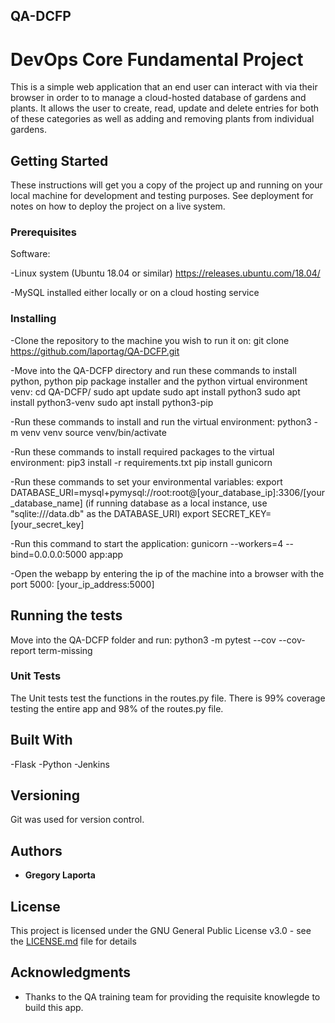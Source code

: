 ## QA-DCFP
# DevOps Core Fundamental Project


This is a simple web application that an end user can interact with via their browser in order to to manage a cloud-hosted database of gardens and plants. It allows the user to create, read, update and delete entries for both of these categories as well as adding and removing plants from individual gardens.

## Getting Started

These instructions will get you a copy of the project up and running on your local machine for development and testing purposes. See deployment for notes on how to deploy the project on a live system.

### Prerequisites

Software:

-Linux system (Ubuntu 18.04 or similar)
    https://releases.ubuntu.com/18.04/

-MySQL installed either locally or on a cloud hosting service



### Installing


-Clone the repository to the machine you wish to run it on:
    git clone https://github.com/laportag/QA-DCFP.git

-Move into the QA-DCFP directory and run these commands to install python, python pip package installer and the python virtual environment venv:
    cd QA-DCFP/
    sudo apt update
    sudo apt install python3
    sudo apt install python3-venv 
    sudo apt install python3-pip

-Run these commands to install and run the virtual environment:
    python3 -m venv venv
    source venv/bin/activate

-Run these commands to install required packages to the virtual environment:
    pip3 install -r requirements.txt
    pip install gunicorn

-Run these commands to set your environmental variables:
    export DATABASE_URI=mysql+pymysql://root:root@[your_database_ip]:3306/[your_database_name]
        (if running database as a local instance, use "sqlite:///data.db" as the DATABASE_URI)
    export SECRET_KEY=[your_secret_key]

-Run this command to start the application:
    gunicorn --workers=4 --bind=0.0.0.0:5000 app:app

-Open the webapp by entering the ip of the machine into a browser with the port 5000:
    [your_ip_address:5000]


## Running the tests

Move into the QA-DCFP folder and run:
    python3 -m pytest --cov --cov-report term-missing

### Unit Tests 

The Unit tests test the functions in the routes.py file. There is 99% coverage testing the entire app and 98% of the routes.py file.


## Built With

-Flask
-Python
-Jenkins

## Versioning

Git was used for version control.

## Authors

* **Gregory Laporta** 

## License

This project is licensed under the GNU General Public License v3.0 - see the [LICENSE.md](LICENSE.md) file for details 

## Acknowledgments

* Thanks to the QA training team for providing the requisite knowlegde to build this app.